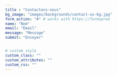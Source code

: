 ```yaml
---
title : "Contactons-nous"
bg_image: "images/backgrounds/contact-us-bg.jpg"
form_action: "#" # works with https://formspree
name: "Nom"
email: "Email"
message: "Message"
submit: "Envoyer"


# custom style
custom_class: "" 
custom_attributes: "" 
custom_css: ""
---
```

